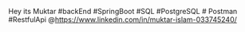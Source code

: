 Hey its Muktar
#backEnd #SpringBoot #SQL #PostgreSQL # Postman #RestfulApi
 @https://www.linkedin.com/in/muktar-islam-033745240/
